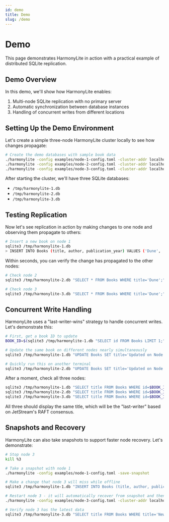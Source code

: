 ```yaml
---
id: demo
title: Demo
slug: /demo
---
```


# Demo

This page demonstrates HarmonyLite in action with a practical example of distributed SQLite replication.

## Demo Overview

In this demo, we'll show how HarmonyLite enables:

1. Multi-node SQLite replication with no primary server
2. Automatic synchronization between database instances
3. Handling of concurrent writes from different locations

## Setting Up the Demo Environment

Let's create a simple three-node HarmonyLite cluster locally to see how changes propagate:

```bash
# Create the demo databases with sample book data
./harmonylite -config examples/node-1-config.toml -cluster-addr localhost:4221 &
./harmonylite -config examples/node-2-config.toml -cluster-addr localhost:4222 -cluster-peers 'nats://localhost:4221/' &
./harmonylite -config examples/node-3-config.toml -cluster-addr localhost:4223 -cluster-peers 'nats://localhost:4221/,nats://localhost:4222/' &
```

After starting the cluster, we'll have three SQLite databases:
- `/tmp/harmonylite-1.db`
- `/tmp/harmonylite-2.db`
- `/tmp/harmonylite-3.db`

## Testing Replication

Now let's see replication in action by making changes to one node and observing them propagate to others:

```bash
# Insert a new book on node 1
sqlite3 /tmp/harmonylite-1.db
> INSERT INTO Books (title, author, publication_year) VALUES ('Dune', 'Frank Herbert', 1965);
```

Within seconds, you can verify the change has propagated to the other nodes:

```bash
# Check node 2
sqlite3 /tmp/harmonylite-2.db "SELECT * FROM Books WHERE title='Dune';"

# Check node 3
sqlite3 /tmp/harmonylite-3.db "SELECT * FROM Books WHERE title='Dune';"
```

## Concurrent Write Handling

HarmonyLite uses a "last-writer-wins" strategy to handle concurrent writes. Let's demonstrate this:

```bash
# First, get a book ID to update
BOOK_ID=$(sqlite3 /tmp/harmonylite-1.db "SELECT id FROM Books LIMIT 1;")

# Update the same book on different nodes nearly simultaneously
sqlite3 /tmp/harmonylite-1.db "UPDATE Books SET title='Updated on Node 1' WHERE id=$BOOK_ID;"

# Quickly run this on another terminal
sqlite3 /tmp/harmonylite-2.db "UPDATE Books SET title='Updated on Node 2' WHERE id=$BOOK_ID;"
```

After a moment, check all three nodes:

```bash
sqlite3 /tmp/harmonylite-1.db "SELECT title FROM Books WHERE id=$BOOK_ID;"
sqlite3 /tmp/harmonylite-2.db "SELECT title FROM Books WHERE id=$BOOK_ID;"
sqlite3 /tmp/harmonylite-3.db "SELECT title FROM Books WHERE id=$BOOK_ID;"
```

All three should display the same title, which will be the "last-writer" based on JetStream's RAFT consensus.

## Snapshots and Recovery

HarmonyLite can also take snapshots to support faster node recovery. Let's demonstrate:

```bash
# Stop node 3
kill %3

# Take a snapshot with node 1
./harmonylite -config examples/node-1-config.toml -save-snapshot

# Make a change that node 3 will miss while offline
sqlite3 /tmp/harmonylite-1.db "INSERT INTO Books (title, author, publication_year) VALUES ('New book while offline', 'Some Author', 2023);"

# Restart node 3 - it will automatically recover from snapshot and then catch up with missed changes
./harmonylite -config examples/node-3-config.toml -cluster-addr localhost:4223 -cluster-peers 'nats://localhost:4221/,nats://localhost:4222/' &

# Verify node 3 has the latest data
sqlite3 /tmp/harmonylite-3.db "SELECT title FROM Books WHERE title='New book while offline';"
```